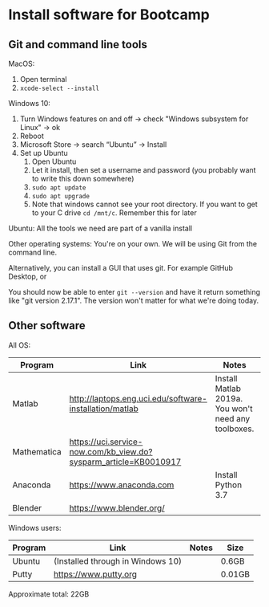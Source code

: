 # Install software for Bootcamp

## Git and command line tools

MacOS:
1. Open terminal
1. `xcode-select --install`

Windows 10:
1. Turn Windows features on and off -> check "Windows subsystem for Linux" -> ok
1. Reboot
1. Microsoft Store -> search “Ubuntu” -> Install
1. Set up Ubuntu
    1. Open Ubuntu
    1. Let it install, then set a username and password (you probably want to write this down somewhere)
    1. `sudo apt update`
    1. `sudo apt upgrade`
    1. Note that windows cannot see your root directory. If you want to get to your C drive `cd /mnt/c`. Remember this for later

Ubuntu: All the tools we need are part of a vanilla install

Other operating systems: You're on your own. We will be using Git from the command line.

Alternatively, you can install a GUI that uses git. For example GitHub Desktop, or 

You should now be able to enter `git --version` and have it return something like "git version 2.17.1". The version won't matter for what we're doing today.

## Other software

All OS:

Program | Link | Notes | Size
--- | --- | --- | ---
Matlab | http://laptops.eng.uci.edu/software-installation/matlab	| Install Matlab 2019a. You won't need any toolboxes. | 5GB
Mathematica	| https://uci.service-now.com/kb_view.do?sysparm_article=KB0010917 | &nbsp; | 9GB
Anaconda |	https://www.anaconda.com | Install Python 3.7 | 6GB
Blender |	https://www.blender.org/ | &nbsp; | 0.4GB

Windows users:

Program | Link | Notes | Size
 --- | --- | --- | ---
Ubuntu | (Installed through in Windows 10) | &nbsp; | 0.6GB
Putty | https://www.putty.org | &nbsp; | 0.01GB

Approximate total: 22GB
